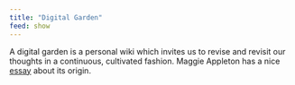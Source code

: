 ```yaml
---
title: "Digital Garden"
feed: show
---
```


A digital garden is a personal wiki which invites us to revise and revisit our thoughts in a continuous, cultivated fashion. Maggie Appleton has a nice [essay](https://maggieappleton.com/garden-history) about its origin.